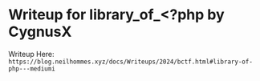 # Writeup for library_of_<?php by CygnusX

Writeup Here: `https://blog.neilhommes.xyz/docs/Writeups/2024/bctf.html#library-of-php---mediumi`
